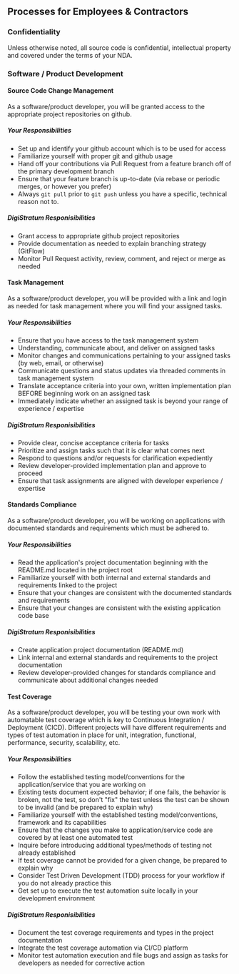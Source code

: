 ## Processes for Employees & Contractors

### Confidentiality
Unless otherwise noted, all source code is confidential, intellectual property and covered under the terms of your NDA.

### Software / Product Development

#### Source Code Change Management
As a software/product developer, you will be granted access to the appropriate project repositories on github.

##### Your Responsibilities
* Set up and identify your github account which is to be used for access
* Familiarize yourself with proper git and github usage
* Hand off your contributions via Pull Request from a feature branch off of the primary development branch
* Ensure that your feature branch is up-to-date (via rebase or periodic merges, or however you prefer)
* Always `git pull` prior to `git push` unless you have a specific, technical reason not to.

##### DigiStratum Responisibilities
* Grant access to appropriate github project repositories
* Provide documentation as needed to explain branching strategy (GitFlow)
* Monitor Pull Request activity, review, comment, and reject or merge as needed

#### Task Management
As a software/product developer, you will be provided with a link and login as needed for task management where you will find your assigned tasks.

##### Your Responsibilities
* Ensure that you have access to the task management system
* Understanding, communicate about, and deliver on assigned tasks
* Monitor changes and communications pertaining to your assigned tasks (by web, email, or otherwise)
* Communicate questions and status updates via threaded comments in task management system
* Translate acceptance criteria into your own, written implementation plan BEFORE beginning work on an assigned task
* Immediately indicate whether an assigned task is beyond your range of experience / expertise

##### DigiStratum Responisibilities
* Provide clear, concise acceptance criteria for tasks
* Prioritize and assign tasks such that it is clear what comes next
* Respond to questions and/or requests for clarification expediently
* Review developer-provided implementation plan and approve to proceed
* Ensure that task assignments are aligned with developer experience / expertise

#### Standards Compliance
As a software/product developer, you will be working on applications with documented standards and requirements which must be adhered to.

##### Your Responsibilities
* Read the application's project documentation beginning with the README.md located in the project root
* Familiarize yourself with both internal and external standards and requirements linked to the project
* Ensure that your changes are consistent with the documented standards and requirements
* Ensure that your changes are consistent with the existing application code base

##### DigiStratum Responisibilities
* Create application project documentation (README.md)
* Link internal and external standards and requirements to the project documentation
* Review developer-provided changes for standards compliance and communicate about additional changes needed

#### Test Coverage
As a software/product developer, you will be testing your own work with automatable test coverage which is key to Continuous Integration / Deployment (CICD). Different projects will have different requirements and types of test automation in place for unit, integration, functional, performance, security, scalability, etc.

##### Your Responsibilities
* Follow the established testing model/conventions for the application/service that you are working on
* Existing tests document expected behavior; if one fails, the behavior is broken, not the test, so don't "fix" the test unless the test can be shown to be invalid (and be prepared to explain why)
* Familiarize yourself with the established testing model/conventions, framework and its capabilities
* Ensure that the changes you make to application/service code are covered by at least one automated test
* Inquire before introducing additional types/methods of testing not already established
* If test coverage cannot be provided for a given change, be prepared to explain why
* Consider Test Driven Development (TDD) process for your workflow if you do not already practice this
* Get set up to execute the test automation suite locally in your development environment

##### DigiStratum Responisibilities
* Document the test coverage requirements and types in the project documentation
* Integrate the test coverage automation via CI/CD platform
* Monitor test automation execution and file bugs and assign as tasks for developers as needed for corrective action
